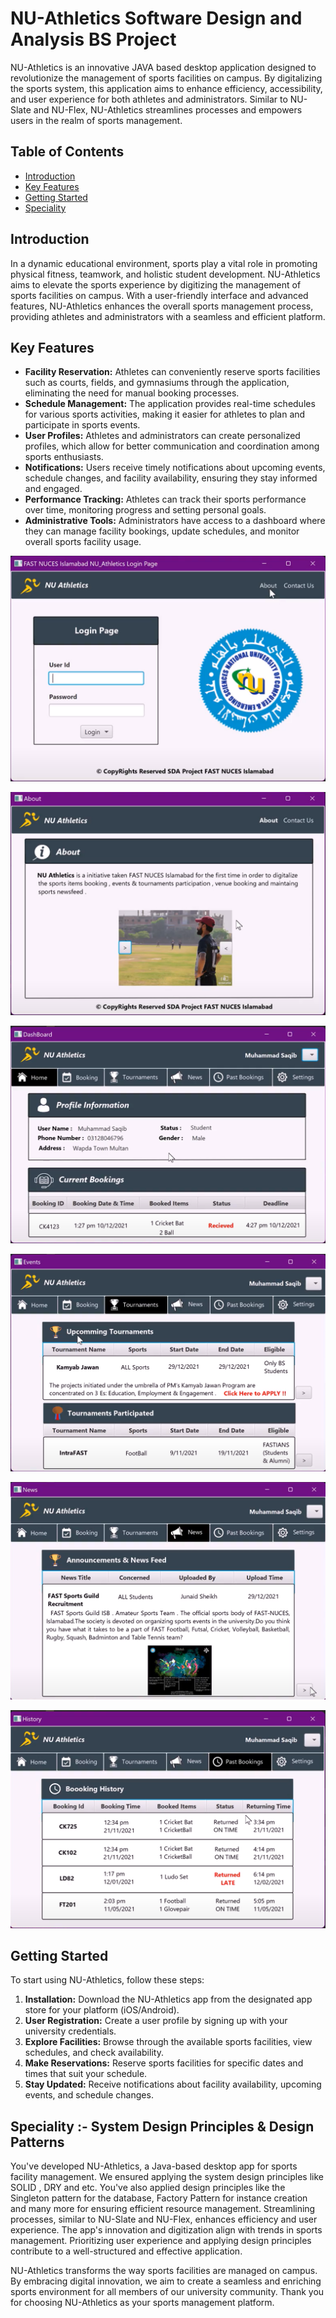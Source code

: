 # NU-Athletics Software Design and Analysis BS Project  

NU-Athletics is an innovative JAVA based desktop application designed to revolutionize the management of sports facilities on campus. By digitalizing the sports system, this application aims to enhance efficiency, accessibility, and user experience for both athletes and administrators. Similar to NU-Slate and NU-Flex, NU-Athletics streamlines processes and empowers users in the realm of sports management.

## Table of Contents

- [Introduction](#introduction)
- [Key Features](#key-features)
- [Getting Started](#getting-started)
- [Speciality](#speciality)
  
## Introduction

In a dynamic educational environment, sports play a vital role in promoting physical fitness, teamwork, and holistic student development. NU-Athletics aims to elevate the sports experience by digitizing the management of sports facilities on campus. With a user-friendly interface and advanced features, NU-Athletics enhances the overall sports management process, providing athletes and administrators with a seamless and efficient platform.

## Key Features

- **Facility Reservation:** Athletes can conveniently reserve sports facilities such as courts, fields, and gymnasiums through the application, eliminating the need for manual booking processes.
- **Schedule Management:** The application provides real-time schedules for various sports activities, making it easier for athletes to plan and participate in sports events.
- **User Profiles:** Athletes and administrators can create personalized profiles, which allow for better communication and coordination among sports enthusiasts.
- **Notifications:** Users receive timely notifications about upcoming events, schedule changes, and facility availability, ensuring they stay informed and engaged.
- **Performance Tracking:** Athletes can track their sports performance over time, monitoring progress and setting personal goals.
- **Administrative Tools:** Administrators have access to a dashboard where they can manage facility bookings, update schedules, and monitor overall sports facility usage.


![UI Image](https://github.com/MuhammadSaqib001/NU-Athletics/blob/main/UI%20Images/1%20(1).png)

![UI Image](https://github.com/MuhammadSaqib001/NU-Athletics/blob/main/UI%20Images/1%20(2).png)


![UI Image](https://github.com/MuhammadSaqib001/NU-Athletics/blob/main/UI%20Images/1%20(4).png)


![UI Image](https://github.com/MuhammadSaqib001/NU-Athletics/blob/main/UI%20Images/1%20(6).png)


![UI Image](https://github.com/MuhammadSaqib001/NU-Athletics/blob/main/UI%20Images/1%20(7).png)


![UI Image](https://github.com/MuhammadSaqib001/NU-Athletics/blob/main/UI%20Images/1%20(8).png)

## Getting Started

To start using NU-Athletics, follow these steps:

1. **Installation:** Download the NU-Athletics app from the designated app store for your platform (iOS/Android).
2. **User Registration:** Create a user profile by signing up with your university credentials.
3. **Explore Facilities:** Browse through the available sports facilities, view schedules, and check availability.
4. **Make Reservations:** Reserve sports facilities for specific dates and times that suit your schedule.
5. **Stay Updated:** Receive notifications about facility availability, upcoming events, and schedule changes.

## Speciality :- System Design Principles & Design Patterns

You've developed NU-Athletics, a Java-based desktop app for sports facility management. We ensured applying the system design principles like SOLID , DRY and etc. You've also applied design principles like the Singleton pattern for the database, Factory Pattern for instance creation and many more for ensuring efficient resource management. Streamlining processes, similar to NU-Slate and NU-Flex, enhances efficiency and user experience. The app's innovation and digitization align with trends in sports management. Prioritizing user experience and applying design principles contribute to a well-structured and effective application.

NU-Athletics transforms the way sports facilities are managed on campus. By embracing digital innovation, we aim to create a seamless and enriching sports environment for all members of our university community. Thank you for choosing NU-Athletics as your sports management platform.
